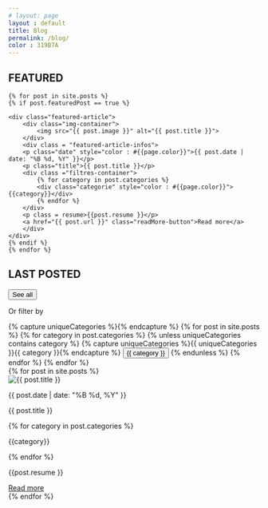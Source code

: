 ```yaml
---
# layout: page
layout : default
title: Blog
permalink: /blog/
color : 319B7A
---
```


<script src="{{ base.url | prepend: site.url }}/assets/js/blog-script.js"></script>

<section>

<h2><i class="fa-solid fa-square" style="color: #{{ page.color }}"></i> FEATURED </h2>

    {% for post in site.posts %}
    {% if post.featuredPost == true %}

    <div class="featured-article">
        <div class="img-container">
            <img src="{{ post.image }}" alt="{{ post.title }}">
        </div>
        <div class = "featured-article-infos">
        <p class="date" style="color : #{{page.color}}">{{ post.date | date: "%B %d, %Y" }}</p>
        <p class="title">{{ post.title }}</p>
        <div class ="filtres-container">
            {% for category in post.categories %}
            <div class="categorie" style="color : #{{page.color}}">{{category}}</div>
            {% endfor %}
        </div>
        <p class = resume>{{post.resume }}</p>
        <a href="{{ post.url }}" class="readMore-button">Read more</a>
        </div>
    </div>
    {% endif %}
    {% endfor %}


<h2><i class="fa-solid fa-square" style="color: #{{ page.color }}"></i> LAST POSTED</h2>

<div class="category-filter">
  <button class="filter-button button-all" style="color: #{{ page.color }}; border: solid 1px #{{ page.color }}" data-category="Toutes les catégories">See all</button>
  <p  class="text-filter" style="color: #{{ page.color }}">Or filter by</p>
      {% capture uniqueCategories %}{% endcapture %}
  {% for post in site.posts %}
    {% for category in post.categories %}
      {% unless uniqueCategories contains category %}
        {% capture uniqueCategories %}{{ uniqueCategories }}{{ category }}{% endcapture %}
        <button class="filter-button" style="color: #{{ page.color }}; border: solid 1px #{{ page.color }}" data-category="{{ category }}">{{ category }}</button>
      {% endunless %}
    {% endfor %}
  {% endfor %}
</div>

<div class="articles">
    {% for post in site.posts %}
    <div class="article">
        <div class="img-container">
            <img src="{{ post.image }}" alt="{{ post.title }}">
        </div>
        <div class = description>
            <p class="date" style="color : #{{page.color}}">{{ post.date | date: "%B %d, %Y" }}</p>
            <p class="title">{{ post.title }}</p>
            <div class ="filtres-container">
                {% for category in post.categories %}
                <p class = "categorie" style="color : #{{page.color}}">{{category}}</p>
                {% endfor %}
            </div>
            <p class="resume">{{post.resume }}</p>
            <a href="{{ post.url }}" class="readMore-button"><div>Read more</div></a>
        </div>
    </div>
    {% endfor %}
</div>


</section>